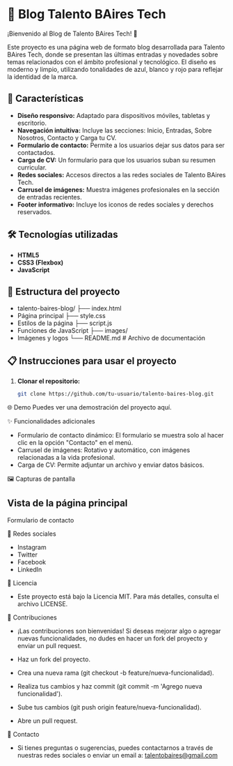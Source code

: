 # 📝 Blog Talento BAires Tech

¡Bienvenido al Blog de Talento BAires Tech! 🎉

Este proyecto es una página web de formato blog desarrollada para Talento BAires Tech, donde se presentan las últimas entradas y novedades sobre temas relacionados con el ámbito profesional y tecnológico. El diseño es moderno y limpio, utilizando tonalidades de azul, blanco y rojo para reflejar la identidad de la marca.

## 🚀 Características

- **Diseño responsivo:** Adaptado para dispositivos móviles, tabletas y escritorio.
- **Navegación intuitiva:** Incluye las secciones: Inicio, Entradas, Sobre Nosotros, Contacto y Carga tu CV.
- **Formulario de contacto:** Permite a los usuarios dejar sus datos para ser contactados.
- **Carga de CV:** Un formulario para que los usuarios suban su resumen curricular.
- **Redes sociales:** Accesos directos a las redes sociales de Talento BAires Tech.
- **Carrusel de imágenes:** Muestra imágenes profesionales en la sección de entradas recientes.
- **Footer informativo:** Incluye los iconos de redes sociales y derechos reservados.

## 🛠️ Tecnologías utilizadas

- **HTML5**
- **CSS3 (Flexbox)**
- **JavaScript**

## 📂 Estructura del proyecto

- talento-baires-blog/ ├── index.html 
- Página principal ├── style.css 
- Estilos de la página ├── script.js 
- Funciones de JavaScript ├── images/ 
- Imágenes y logos └── README.md # Archivo de documentación


## 📋 Instrucciones para usar el proyecto

1. **Clonar el repositorio:**
   ```bash
   git clone https://github.com/tu-usuario/talento-baires-blog.git

🌐 Demo
Puedes ver una demostración del proyecto aquí.

✨ Funcionalidades adicionales
- Formulario de contacto dinámico: El formulario se muestra solo al hacer clic en la opción "Contacto" en el menú.
- Carrusel de imágenes: Rotativo y automático, con imágenes relacionadas a la vida profesional.
- Carga de CV: Permite adjuntar un archivo y enviar datos básicos.
  
🖼️ Capturas de pantalla
## Vista de la página principal

Formulario de contacto

🔗 Redes sociales
- Instagram
- Twitter
- Facebook
- LinkedIn

📝 Licencia
- Este proyecto está bajo la Licencia MIT. Para más detalles, consulta el archivo LICENSE.

🤝 Contribuciones
- ¡Las contribuciones son bienvenidas! Si deseas mejorar algo o agregar nuevas funcionalidades, no dudes en hacer un fork del proyecto y enviar un pull request.

- Haz un fork del proyecto.
- Crea una nueva rama (git checkout -b feature/nueva-funcionalidad).
- Realiza tus cambios y haz commit (git commit -m 'Agrego nueva funcionalidad').
- Sube tus cambios (git push origin feature/nueva-funcionalidad).
- Abre un pull request.

📧 Contacto
- Si tienes preguntas o sugerencias, puedes contactarnos a través de nuestras redes sociales o enviar un email a: talentobaires@gmail.com
